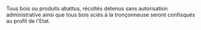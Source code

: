 Tous bois ou produits abattus, récoltés détenus sans
autorisation administrative ainsi que tous bois sciés à la tronçonneuse
seront confisqués au profit de l'Etat.